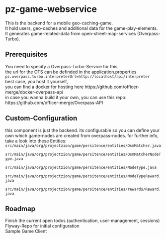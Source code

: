 <h1>pz-game-webservice</h1>

This is the backend for a mobile geo-caching-game.<br />
It hold users, geo-caches and additional data for the game-play-elements.<br />
It generates game-related-data from open-street-map-services (Overpass-Turbo).<br />

<h2>Prerequisites</h2>
You need to specify a Overpass-Turbo-Service for this <br />
the url for the OTS can be definded in the application.properties<br />
<code>pz.overpass.turbo.interpreterUrl=http://localhost/api/interpreter</code><br />
best case, you host it yourself, <br />
you can find a docker for hosting here https://github.com/officer-merge/docker-overpass-api <br />
in case you wanna build it your own, you can use this repo: https://github.com/officer-merge/Overpass-API <br />

<h2>Custom-Configuration</h2>
this component is just the backend.
its configurable so you can define your own which game-nodes are created from overpass-nodes.
for further info, take a look into these Entities:<br />
<code>src/main/java/org/projectzion/game/persitence/entities/OsmMatcher.java<br />
src/main/java/org/projectzion/game/persitence/entities/OsmMatcherNodeType.java<br />
src/main/java/org/projectzion/game/persitence/entities/NodeType.java<br />
src/main/java/org/projectzion/game/persitence/entities/NodeTypeReward.java<br />
src/main/java/org/projectzion/game/persitence/entities/rewards/Reward.java<br /></code>

<h2>Roadmap</h2>
Finish the current open todos (authentication, user-management, sessions)<br />
Flyway-Repo for initial configuration<br />
Sample Game Client<br />
